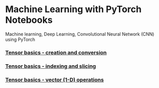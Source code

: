 # Machine Learning with PyTorch Notebooks
Machine learning, Deep Learning, Convolutional Neural Network (CNN) using PyTorch

### [Tensor basics - creation and conversion](https://github.com/tirthajyoti/PyTorch_Machine_Learning/blob/master/Tensor%20basics%20-%20creation%20and%20conversion.ipynb)
### [Tensor basics - indexing and slicing](https://github.com/tirthajyoti/PyTorch_Machine_Learning/blob/master/Tensor%20basics%20-%20indexing%20and%20slicing.ipynb)
### [Tensor basics - vector (1-D) operations](https://github.com/tirthajyoti/PyTorch_Machine_Learning/blob/master/Tensor%20basics%20-%20vector%20(1-D)%20operations.ipynb)


